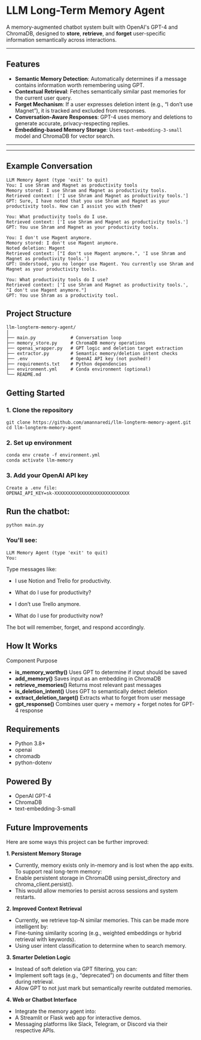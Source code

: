 # LLM Long-Term Memory Agent

A memory-augmented chatbot system built with OpenAI's GPT-4 and ChromaDB, designed to **store**, **retrieve**, and **forget** user-specific information semantically across interactions.

---

## Features

- **Semantic Memory Detection**: Automatically determines if a message contains information worth remembering using GPT.
- **Contextual Retrieval**: Fetches semantically similar past memories for the current user query.
- **Forget Mechanism**: If a user expresses deletion intent (e.g., “I don’t use Magnet”), it is tracked and excluded from responses.
- **Conversation-Aware Responses**: GPT-4 uses memory and deletions to generate accurate, privacy-respecting replies.
- **Embedding-based Memory Storage**: Uses `text-embedding-3-small` model and ChromaDB for vector search.

---

---

## Example Conversation

```
LLM Memory Agent (type 'exit' to quit)
You: I use Shram and Magnet as productivity tools
Memory stored: I use Shram and Magnet as productivity tools.
Retrieved context: ['I use Shram and Magnet as productivity tools.']
GPT: Sure, I have noted that you use Shram and Magnet as your productivity tools. How can I assist you with them?

You: What productivity tools do I use. 
Retrieved context: ['I use Shram and Magnet as productivity tools.']
GPT: You use Shram and Magnet as your productivity tools.

You: I don't use Magent anymore.
Memory stored: I don't use Magent anymore.
Noted deletion: Magent
Retrieved context: ["I don't use Magent anymore.", 'I use Shram and Magnet as productivity tools.']
GPT: Understood, you no longer use Magent. You currently use Shram and Magnet as your productivity tools.

You: What productivity tools do I use?
Retrieved context: ['I use Shram and Magnet as productivity tools.', "I don't use Magent anymore."]
GPT: You use Shram as a productivity tool.

```

## Project Structure
```
llm-longterm-memory-agent/
│
├── main.py             # Conversation loop
├── memory_store.py     # ChromaDB memory operations
├── openai_wrapper.py   # GPT logic and deletion target extraction
├── extractor.py        # Semantic memory/deletion intent checks
├── .env                # OpenAI API key (not pushed!)
├── requirements.txt    # Python dependencies
├── environment.yml     # Conda environment (optional)
└── README.md
```

## Getting Started

### 1. Clone the repository

```
git clone https://github.com/amannaredi/llm-longterm-memory-agent.git
cd llm-longterm-memory-agent
```
### 2. Set up environment
```
conda env create -f environment.yml
conda activate llm-memory
```
### 3. Add your OpenAI API key
```
Create a .env file:
OPENAI_API_KEY=sk-XXXXXXXXXXXXXXXXXXXXXXXXXXXX
```

## Run the chatbot:
```
python main.py
```
### You'll see:
```
LLM Memory Agent (type 'exit' to quit)
You:
```
Type messages like:

- I use Notion and Trello for productivity.

- What do I use for productivity?

- I don’t use Trello anymore.

- What do I use for productivity now?

The bot will remember, forget, and respond accordingly.

## How It Works
Component	Purpose
 - **is_memory_worthy()**	Uses GPT to determine if input should be saved
 - **add_memory()**	Saves input as an embedding in ChromaDB
 - **retrieve_memories()**	Returns most relevant past messages
 - **is_deletion_intent()**	Uses GPT to semantically detect deletion
 - **extract_deletion_target()**	Extracts what to forget from user message
 - **gpt_response()**	Combines user query + memory + forget notes for GPT-4 response

## Requirements
 - Python 3.8+
 - openai
 - chromadb
 - python-dotenv

## Powered By
 - OpenAI GPT-4
 - ChromaDB
 - text-embedding-3-small

## Future Improvements
Here are some ways this project can be further improved:

**1. Persistent Memory Storage**
 - Currently, memory exists only in-memory and is lost when the app exits. To support real long-term memory:
 - Enable persistent storage in ChromaDB using persist_directory and chroma_client.persist().
 - This would allow memories to persist across sessions and system restarts.

**2. Improved Context Retrieval**
 - Currently, we retrieve top-N similar memories. This can be made more intelligent by:
 - Fine-tuning similarity scoring (e.g., weighted embeddings or hybrid retrieval with keywords).
 - Using user intent classification to determine when to search memory.

**3. Smarter Deletion Logic**
 - Instead of soft deletion via GPT filtering, you can:
 - Implement soft tags (e.g., “deprecated”) on documents and filter them during retrieval.
 - Allow GPT to not just mark but semantically rewrite outdated memories.

**4. Web or Chatbot Interface**
 - Integrate the memory agent into:
 - A Streamlit or Flask web app for interactive demos.
 - Messaging platforms like Slack, Telegram, or Discord via their respective APIs.

